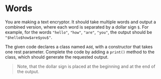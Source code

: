 # Words

You are making a text encryptor. It should take multiple words and output a combined version, where each word is separated by a dollar sign `$`. For example, for the words `"hello"`, `"how"`, `"are"`, `"you"`, the output should be `"$hello$how$are$you$"`.

The given code declares a class named `Add`, with a constructor that takes one rest parameter. Complete the code by adding a `print()` method to the class, which should generate the requested output.

> Note, that the dollar sign is placed at the beginning and at the end of the output.